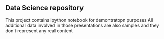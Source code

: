 ## Data Science repository 
This project contains ipython notebook  for demontratopn purposes
All additional data involved in those presentations are also samples 
and they don't  represent any real content

  
